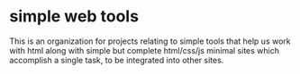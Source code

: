 # simple web tools

This is an organization for projects relating to simple tools that help us work with html along with simple but complete html/css/js minimal sites which accomplish a single task, to be integrated into other sites.
